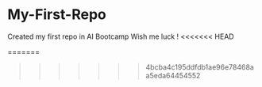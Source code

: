 # My-First-Repo
Created my first repo in AI Bootcamp
Wish me luck !
<<<<<<< HEAD

=======
>>>>>>> 4bcba4c195ddfdb1ae96e78468aa5eda64454552
